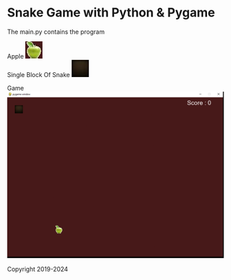 # Snake Game with Python & Pygame
The main.py contains the program  

Apple ![](https://github.com/RaynierRaja/PythonSnakeGame/blob/master/Apple2.jpg)  
Single Block Of Snake ![](https://github.com/RaynierRaja/PythonSnakeGame/blob/master/Block.jpg)

Game ![](https://github.com/RaynierRaja/PythonSnakeGame/blob/master/gameplay.gif)

Copyright 2019-2024